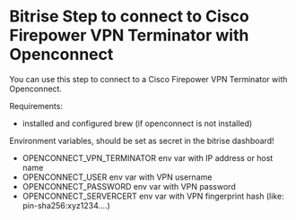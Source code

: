 # Bitrise Step to connect to Cisco Firepower VPN Terminator with Openconnect

You can use this step to connect to a Cisco Firepower VPN Terminator with Openconnect.

Requirements:
   - installed and configured brew (if openconnect is not installed)

Environment variables, should be set as secret in the bitrise dashboard!
   - OPENCONNECT_VPN_TERMINATOR env var with IP address or host name
   - OPENCONNECT_USER env var with VPN username
   - OPENCONNECT_PASSWORD env var with VPN password
   - OPENCONNECT_SERVERCERT env var with VPN fingerprint hash (like: pin-sha256:xyz1234....)
